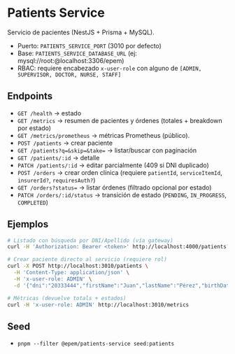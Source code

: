 ﻿# Patients Service

Servicio de pacientes (NestJS + Prisma + MySQL).

- Puerto: `PATIENTS_SERVICE_PORT` (3010 por defecto)
- Base: `PATIENTS_SERVICE_DATABASE_URL` (ej: mysql://root:@localhost:3306/epem)
- RBAC: requiere encabezado `x-user-role` con alguno de `[ADMIN, SUPERVISOR, DOCTOR, NURSE, STAFF]`

## Endpoints
- `GET /health` → estado
- `GET /metrics` → resumen de pacientes y órdenes (totales + breakdown por estado)
- `GET /metrics/prometheus` → métricas Prometheus (público).
- `POST /patients` → crear paciente
- `GET /patients?q=&skip=&take=` → listar/buscar con paginación
- `GET /patients/:id` → detalle
- `PATCH /patients/:id` → editar parcialmente (409 si DNI duplicado)
- `POST /orders` → crear orden clínica (requiere `patientId`, `serviceItemId`, `insurerId?`, `requiresAuth?`)
- `GET /orders?status=` → listar órdenes (filtrado opcional por estado)
- `PATCH /orders/:id/status` → transición de estado (`PENDING`, `IN_PROGRESS`, `COMPLETED`)

## Ejemplos
```bash
# Listado con búsqueda por DNI/Apellido (vía gateway)
curl -H 'Authorization: Bearer <token>' http://localhost:4000/patients?q=perez&skip=0&take=20

# Crear paciente directo al servicio (requiere rol)
curl -X POST http://localhost:3010/patients \
  -H 'Content-Type: application/json' \
  -H 'x-user-role: ADMIN' \
  -d '{"dni":"20333444","firstName":"Juan","lastName":"Pérez","birthDate":"1990-01-01"}'

# Métricas (devuelve totals + estados)
curl -H 'x-user-role: ADMIN' http://localhost:3010/metrics
```

## Seed
- `pnpm --filter @epem/patients-service seed:patients`
